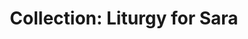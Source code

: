 ---
title: "Collection: Liturgy for Sara"
description: "To the name that burns like closing your eyes in refusal of reading the Bible."
summary: "Painting credits: Vera Perez, at reddit: https://www.reddit.com/user/ver-p3rz/"
cover:
    image: txigstb1tfmb11.jpg  
---